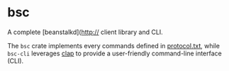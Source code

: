 # bsc

A complete [beanstalkd]([http://](https://beanstalkd.github.io/) client library and CLI.

The `bsc` crate implements every commands defined in [protocol.txt](https://raw.githubusercontent.com/beanstalkd/beanstalkd/master/doc/protocol.txt), while `bsc-cli` leverages [clap](https://docs.rs/clap/latest/clap/) to provide a user-friendly command-line interface (CLI).

